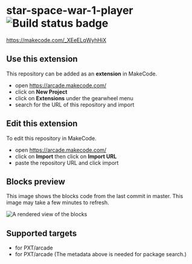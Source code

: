 # star-space-war-1-player ![Build status badge](https://github.com/mameeewin/star-space-war-1-player/workflows/MakeCode/badge.svg)

https://makecode.com/_XEeELqWyhHiX

## Use this extension

This repository can be added as an **extension** in MakeCode.

* open https://arcade.makecode.com/
* click on **New Project**
* click on **Extensions** under the gearwheel menu
* search for the URL of this repository and import

## Edit this extension

To edit this repository in MakeCode.

* open https://arcade.makecode.com/
* click on **Import** then click on **Import URL**
* paste the repository URL and click import

## Blocks preview

This image shows the blocks code from the last commit in master.
This image may take a few minutes to refresh.

![A rendered view of the blocks](https://github.com/mameeewin/star-space-war-1-player/raw/master/.makecode/blocks.png)

## Supported targets

* for PXT/arcade
* for PXT/arcade
(The metadata above is needed for package search.)

